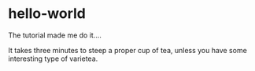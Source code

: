 # hello-world
The tutorial made me do it....

It takes three minutes to steep a proper cup of tea, unless you have some interesting type of varietea.
